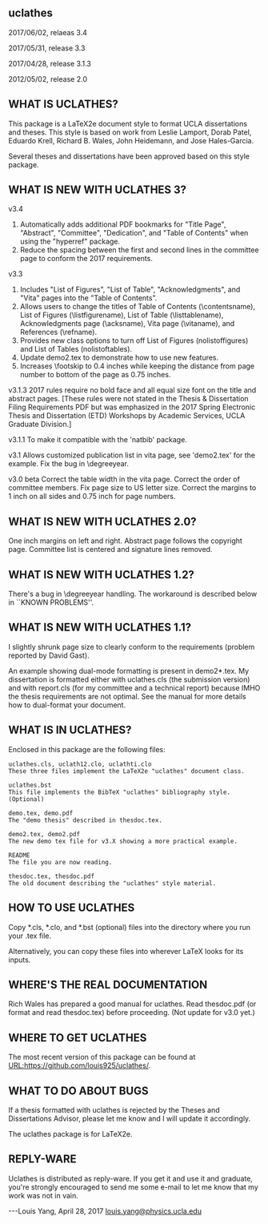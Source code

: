 uclathes
------------
2017/06/02, relaeas 3.4

2017/05/31, release 3.3

2017/04/28, release 3.1.3

2012/05/02, release 2.0


WHAT IS UCLATHES?
-----------------

This package is a LaTeX2e document style to format UCLA dissertations
and theses.  This style is based on work from Leslie Lamport,
Dorab Patel, Eduardo Krell, Richard B. Wales, John Heidemann, and
Jose Hales-Garcia.

Several theses and dissertations have been approved based on this
style package.

WHAT IS NEW WITH UCLATHES 3?
------------------------------
v3.4
1. Automatically adds additional PDF bookmarks for "Title Page", "Abstract", 
"Committee", "Dedication", and "Table of Contents" when using the "hyperref" 
package.
2. Reduce the spacing between the first and second lines in the committee page
to conform the 2017 requirements.

v3.3
1. Includes "List of Figures", "List of Table", "Acknowledgments", and
"Vita" pages into the "Table of Contents".
2. Allows users to change the titles of Table of Contents
(\contentsname), List of Figures (\listfigurename), List of Table
(\listtablename), Acknowledgments page (\acksname), Vita page
(\vitaname), and References (\refname).
3. Provides new class options to turn off List of Figures (nolistoffigures)
and List of Tables (nolistoftables).
4. Update demo2.tex to demonstrate how to use new features.
5. Increases \footskip to 0.4 inches while keeping the distance from
page number to bottom of the page as 0.75 inches.

v3.1.3
2017 rules require no bold face and all equal size font on the title and
abstract pages. [These rules were not stated in the Thesis &
Dissertation Filing Requirements PDF but was emphasized in the 2017
Spring Electronic Thesis and Dissertation (ETD) Workshops by Academic
Services, UCLA Graduate Division.]

v3.1.1
To make it compatible with the 'natbib' package.

v3.1
Allows customized publication list in vita page, see 'demo2.tex' for the example.
Fix the bug in \degreeyear.

v3.0 beta
Correct the table width in the vita page.
Correct the order of committee members.
Fix page size to US letter size.
Correct the margins to 1 inch on all sides and 0.75 inch for page numbers.

WHAT IS NEW WITH UCLATHES 2.0?
------------------------------
One inch margins on left and right.
Abstract page follows the copyright page.
Committee list is centered and signature lines removed.

WHAT IS NEW WITH UCLATHES 1.2?
------------------------------

There's a bug in \degreeyear handling.  The workaround is described
below in ``KNOWN PROBLEMS''.


WHAT IS NEW WITH UCLATHES 1.1?
------------------------------

I slightly shrunk page size to clearly conform to the requirements
(problem reported by David Gast).

An example showing dual-mode formatting is present in demo2*.tex.
My dissertation is formatted either with uclathes.cls (the submission
version) and with report.cls (for my committee and a technical report)
because IMHO the thesis requirements are not optimal.  See the manual
for more details how to dual-format your document.


WHAT IS IN UCLATHES?
--------------------

Enclosed in this package are the following files:


    uclathes.cls, uclath12.clo, uclathti.clo
	These three files implement the LaTeX2e "uclathes" document class.

    uclathes.bst
	This file implements the BibTeX "uclathes" bibliography style. (Optional)

    demo.tex, demo.pdf
	The "demo thesis" described in thesdoc.tex.

    demo2.tex, demo2.pdf
	The new demo tex file for v3.X showing a more practical example.

    README
	The file you are now reading.

    thesdoc.tex, thesdoc.pdf
	The old document describing the "uclathes" style material.


HOW TO USE UCLATHES
-----------------------

Copy *.cls, *.clo, and *.bst (optional) files into the directory
where you run your .tex file.

Alternatively, you can copy these files into wherever LaTeX looks
for its inputs.


WHERE'S THE REAL DOCUMENTATION
------------------------------

Rich Wales has prepared a good manual for uclathes.
Read thesdoc.pdf (or format and read thesdoc.tex) before
proceeding. (Not update for v3.0 yet.)


WHERE TO GET UCLATHES
---------------------

The most recent version of this package can be found at
<URL:https://github.com/louis925/uclathes/>.


WHAT TO DO ABOUT BUGS
---------------------

If a thesis formatted with uclathes is rejected by the
Theses and Dissertations Advisor, please let me know
and I will update it accordingly.

The uclathes package is for LaTeX2e.


REPLY-WARE
----------

Uclathes is distributed as reply-ware.  If you get it and use it and
graduate, you're strongly encouraged to send me some e-mail to let me
know that my work was not in vain.


  ---Louis Yang, April 28, 2017
     louis.yang@physics.ucla.edu

